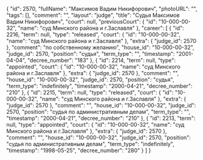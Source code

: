 {
    "id": 2570,
    "fullName": "Максимов Вадим Никифорович",
    "photoURL": "",
    "tags": [],
    "comment": "",
    "layout": "judge",
    "title": "Судья Максимов Вадим Никифорович",
    "court": null,
    "previousCourt": {
        "id": "10-000-00-32",
        "name": "суд Минского района и г.Заславля"
    },
    "career": [
        {
            "id": 2216,
            "term": null,
            "type": "released",
            "court": {
                "id": "10-000-00-32",
                "name": "суд Минского района и г.Заславля"
            },
            "extra": {
                "judge_id": 2570
            },
            "comment": "по собственному желанию",
            "house_id": "10-000-00-32",
            "judge_id": 2570,
            "position": "судья",
            "term_type": "",
            "timestamp": "2001-04-04",
            "decree_number": "183"
        },
        {
            "id": 2214,
            "term": null,
            "type": "appointed",
            "court": {
                "id": "10-000-00-32",
                "name": "суд Минского района и г.Заславля"
            },
            "extra": {
                "judge_id": 2570
            },
            "comment": "",
            "house_id": "10-000-00-32",
            "judge_id": 2570,
            "position": "судья",
            "term_type": "indefinitely",
            "timestamp": "2000-04-21",
            "decree_number": "210"
        },
        {
            "id": 2215,
            "term": null,
            "type": "released",
            "court": {
                "id": "10-000-00-32",
                "name": "суд Минского района и г.Заславля"
            },
            "extra": {
                "judge_id": 2570
            },
            "comment": "",
            "house_id": "10-000-00-32",
            "judge_id": 2570,
            "position": "судья по административным делам",
            "term_type": "",
            "timestamp": "2000-04-21",
            "decree_number": "210"
        },
        {
            "id": 2213,
            "term": null,
            "type": "appointed",
            "court": {
                "id": "10-000-00-32",
                "name": "суд Минского района и г.Заславля"
            },
            "extra": {
                "judge_id": 2570
            },
            "comment": "",
            "house_id": "10-000-00-32",
            "judge_id": 2570,
            "position": "судья по административным делам",
            "term_type": "indefinitely",
            "timestamp": "1998-05-25",
            "decree_number": "280"
        }
    ]
}